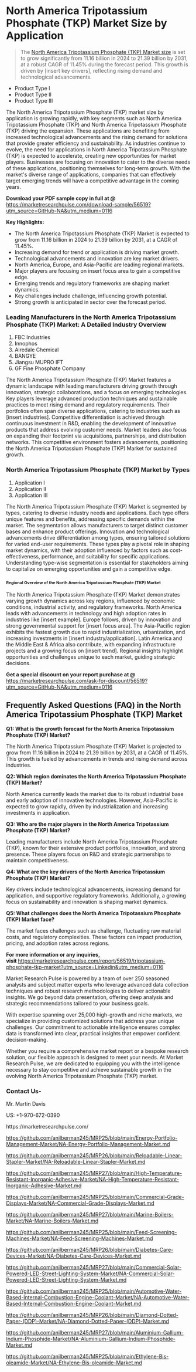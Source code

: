 <h1>North America Tripotassium Phosphate (TKP) Market&nbsp;Size by Application</h1><blockquote><p>The <a href="https://marketresearchpulse.com/download-sample/56519?utm_source=GitHub-NA&amp;utm_medium=0116">North America Tripotassium Phosphate (TKP) Market size</a> is set to grow significantly from 11.16 billion in 2024 to 21.39 billion by 2031, at a robust CAGR of 11.45% during the forecast period. This growth is driven by [insert key drivers], reflecting rising demand and technological advancements.</p></blockquote><ul><li>Product Type I<li> Product Type II<li> Product Type III</li></ul><p>The North America Tripotassium Phosphate (TKP) market size by application is growing rapidly, with key segments such as North America Tripotassium Phosphate (TKP) and North America Tripotassium Phosphate (TKP) driving the expansion. These applications are benefiting from increased technological advancements and the rising demand for solutions that provide greater efficiency and sustainability. As industries continue to evolve, the need for applications in North America Tripotassium Phosphate (TKP) is expected to accelerate, creating new opportunities for market players. Businesses are focusing on innovation to cater to the diverse needs of these applications, positioning themselves for long-term growth. With the market's diverse range of applications, companies that can effectively target emerging trends will have a competitive advantage in the coming years.</p><p><strong>Download your PDF sample copy in full at @ </strong><a href="https://marketresearchpulse.com/download-sample/56519?utm_source=GitHub-NA&amp;utm_medium=0116">https://marketresearchpulse.com/download-sample/56519?utm_source=GitHub-NA&amp;utm_medium=0116</a></p><p><strong>Key Highlights: </strong></p><ul><li>The North America Tripotassium Phosphate (TKP) Market is expected to grow from 11.16 billion in 2024 to 21.39 billion by 2031, at a CAGR of 11.45%.</li><li>Increasing demand for trend or application is driving market growth.</li><li>Technological advancements and innovation are key market drivers.</li><li>North America, Europe, and Asia-Pacific are leading regional markets.</li><li>Major players are focusing on insert focus area to gain a competitive edge.</li><li>Emerging trends and regulatory frameworks are shaping market dynamics.</li><li>Key challenges include challenge, influencing growth potential.</li><li>Strong growth is anticipated in sector over the forecast period.</li></ul><h3>Leading Manufacturers in the North America Tripotassium Phosphate (TKP) Market: A Detailed Industry Overview</h3><ol><li>FBC Industries</li><li>Innophos</li><li>Airedale Chemical</li><li>BANGYE</li><li>Jiangsu MUPRO IFT</li><li>GF Fine Phosphate Company</li></ol><div class="flex max-w-full flex-col flex-grow"><div class="min-h-8 text-message flex w-full flex-col items-end gap-2 whitespace-normal break-words [.text-message+&amp;]:mt-5" dir="auto" data-message-author-role="assistant" data-message-id="fd8432e4-4910-450d-b182-61b7bfb0a01f" data-message-model-slug="gpt-4o"><div class="flex w-full flex-col gap-1 empty:hidden first:pt-[3px]"><div class="markdown prose w-full break-words dark:prose-invert light"><p>The North America Tripotassium Phosphate (TKP) Market features a dynamic landscape with leading manufacturers driving growth through innovation, strategic collaborations, and a focus on emerging technologies. Key players leverage advanced production techniques and sustainable practices to meet rising demand and regulatory requirements. Their portfolios often span diverse applications, catering to industries such as [insert industries]. Competitive differentiation is achieved through continuous investment in R&amp;D, enabling the development of innovative products that address evolving customer needs. Market leaders also focus on expanding their footprint via acquisitions, partnerships, and distribution networks. This competitive environment fosters advancements, positioning the North America Tripotassium Phosphate (TKP) Market for sustained growth.</p></div></div></div></div><h3>North America Tripotassium Phosphate (TKP) Market by Types</h3><ol><li>Application I<li> Application II<li> Application III</li></ol><div class="flex max-w-full flex-col flex-grow"><div class="min-h-8 text-message flex w-full flex-col items-end gap-2 whitespace-normal break-words [.text-message+&amp;]:mt-5" dir="auto" data-message-author-role="assistant" data-message-id="084470be-0bb7-4664-bddf-5156b4f41249" data-message-model-slug="gpt-4o-mini"><div class="flex w-full flex-col gap-1 empty:hidden first:pt-[3px]"><div class="markdown prose w-full break-words dark:prose-invert light"><p>The North America Tripotassium Phosphate (TKP) Market is segmented by types, catering to diverse industry needs and applications. Each type offers unique features and benefits, addressing specific demands within the market. The segmentation allows manufacturers to target distinct customer bases and enhance product offerings. Innovation and technological advancements drive differentiation among types, ensuring tailored solutions for varied end-user requirements. These types play a pivotal role in shaping market dynamics, with their adoption influenced by factors such as cost-effectiveness, performance, and suitability for specific applications. Understanding type-wise segmentation is essential for stakeholders aiming to capitalize on emerging opportunities and gain a competitive edge.</p></div></div></div></div><h3><span style="font-size: 11px;">Regional Overview of the North America Tripotassium Phosphate (TKP) Market</span></h3><div class="flex max-w-full flex-col flex-grow"><div class="min-h-8 text-message flex w-full flex-col items-end gap-2 whitespace-normal break-words [.text-message+&amp;]:mt-5" dir="auto" data-message-author-role="assistant" data-message-id="e9038762-ce64-4e30-91c9-9bd413514231" data-message-model-slug="gpt-4o-mini"><div class="flex w-full flex-col gap-1 empty:hidden first:pt-[3px]"><div class="markdown prose w-full break-words dark:prose-invert light"><p>The North America Tripotassium Phosphate (TKP) Market demonstrates varying growth dynamics across key regions, influenced by economic conditions, industrial activity, and regulatory frameworks. North America leads with advancements in technology and high adoption rates in industries like [insert example]. Europe follows, driven by innovation and strong governmental support for [insert focus area]. The Asia-Pacific region exhibits the fastest growth due to rapid industrialization, urbanization, and increasing investments in [insert industry/application]. Latin America and the Middle East &amp; Africa also contribute, with expanding infrastructure projects and a growing focus on [insert trend]. Regional insights highlight opportunities and challenges unique to each market, guiding strategic decisions.</p></div></div></div></div><p><strong>Get a special discount on your report purchase at @ </strong><a href="https://marketresearchpulse.com/ask-for-discount/56519?utm_source=GitHub-NA&amp;utm_medium=0116">https://marketresearchpulse.com/ask-for-discount/56519?utm_source=GitHub-NA&amp;utm_medium=0116</a></p><h2>Frequently Asked Questions (FAQ) in the North America Tripotassium Phosphate (TKP) Market</h2><p><strong>Q1: What is the growth forecast for the North America Tripotassium Phosphate (TKP) Market?</strong></p><p>The North America Tripotassium Phosphate (TKP) Market is projected to grow from 11.16 billion in 2024 to 21.39 billion by 2031, at a CAGR of 11.45%. This growth is fueled by advancements in trends and rising demand across industries.</p><p><strong>Q2: Which region dominates the North America Tripotassium Phosphate (TKP) Market?</strong></p><p>North America currently leads the market due to its robust industrial base and early adoption of innovative technologies. However, Asia-Pacific is expected to grow rapidly, driven by industrialization and increasing investments in application.</p><p><strong>Q3: Who are the major players in the North America Tripotassium Phosphate (TKP) Market?</strong></p><p>Leading manufacturers include North America Tripotassium Phosphate (TKP), known for their extensive product portfolios, innovation, and strong presence. These players focus on R&amp;D and strategic partnerships to maintain competitiveness.</p><p><strong>Q4: What are the key drivers of the North America Tripotassium Phosphate (TKP) Market?</strong></p><p>Key drivers include technological advancements, increasing demand for application, and supportive regulatory frameworks. Additionally, a growing focus on sustainability and innovation is shaping market dynamics.</p><p><strong>Q5: What challenges does the North America Tripotassium Phosphate (TKP) Market face?</strong></p><p>The market faces challenges such as challenge, fluctuating raw material costs, and regulatory complexities. These factors can impact production, pricing, and adoption rates across regions.</p><p><strong>For more information or any inquiries, visit&nbsp;</strong><a href="https://marketresearchpulse.com/report/56519/tripotassium-phosphate-tkp-market?utm_source=Linkedin&utm_medium=0116">https://marketresearchpulse.com/report/56519/tripotassium-phosphate-tkp-market?utm_source=Linkedin&utm_medium=0116</a></p><p>Market Research Pulse is powered by a team of over 250 seasoned analysts and subject matter experts who leverage advanced data collection techniques and robust research methodologies to deliver actionable insights. We go beyond data presentation, offering deep analysis and strategic recommendations tailored to your business goals.</p><p>With expertise spanning over 25,000 high-growth and niche markets, we specialize in providing customized solutions that address your unique challenges. Our commitment to actionable intelligence ensures complex data is transformed into clear, practical insights that empower confident decision-making.</p><p>Whether you require a comprehensive market report or a bespoke research solution, our flexible approach is designed to meet your needs. At Market Research Pulse, we are dedicated to equipping you with the intelligence necessary to stay competitive and achieve sustainable growth in the evolving North America Tripotassium Phosphate (TKP) market.</p><h3><strong>Contact Us-</strong></h3><p>Mr. Martin Davis</p><p>US: +1-970-672-0390</p><p>https://marketresearchpulse.com/</p><p><a href="https://github.com/anilberman245/MRP25/blob/main/Energy-Portfolio-Management-Market/NA-Energy-Portfolio-Management-Market.md">https://github.com/anilberman245/MRP25/blob/main/Energy-Portfolio-Management-Market/NA-Energy-Portfolio-Management-Market.md</a></p><p><a href="https://github.com/anilberman245/MRP26/blob/main/Reloadable-Linear-Stapler-Market/NA-Reloadable-Linear-Stapler-Market.md">https://github.com/anilberman245/MRP26/blob/main/Reloadable-Linear-Stapler-Market/NA-Reloadable-Linear-Stapler-Market.md</a></p><p><a href="https://github.com/anilberman245/MRP27/blob/main/High-Temperature-Resistant-Inorganic-Adhesive-Market/NA-High-Temperature-Resistant-Inorganic-Adhesive-Market.md">https://github.com/anilberman245/MRP27/blob/main/High-Temperature-Resistant-Inorganic-Adhesive-Market/NA-High-Temperature-Resistant-Inorganic-Adhesive-Market.md</a></p><p><a href="https://github.com/anilberman245/MRP25/blob/main/Commercial-Grade-Displays-Market/NA-Commercial-Grade-Displays-Market.md">https://github.com/anilberman245/MRP25/blob/main/Commercial-Grade-Displays-Market/NA-Commercial-Grade-Displays-Market.md</a></p><p><a href="https://github.com/anilberman245/MRP27/blob/main/Marine-Boilers-Market/NA-Marine-Boilers-Market.md">https://github.com/anilberman245/MRP27/blob/main/Marine-Boilers-Market/NA-Marine-Boilers-Market.md</a></p><p><a href="https://github.com/anilberman245/MRP25/blob/main/Feed-Screening-Machines-Market/NA-Feed-Screening-Machines-Market.md">https://github.com/anilberman245/MRP25/blob/main/Feed-Screening-Machines-Market/NA-Feed-Screening-Machines-Market.md</a></p><p><a href="https://github.com/anilberman245/MRP26/blob/main/Diabetes-Care-Devices-Market/NA-Diabetes-Care-Devices-Market.md">https://github.com/anilberman245/MRP26/blob/main/Diabetes-Care-Devices-Market/NA-Diabetes-Care-Devices-Market.md</a></p><p><a href="https://github.com/anilberman245/MRP27/blob/main/Commercial-Solar-Powered-LED-Street-Lighting-System-Market/NA-Commercial-Solar-Powered-LED-Street-Lighting-System-Market.md">https://github.com/anilberman245/MRP27/blob/main/Commercial-Solar-Powered-LED-Street-Lighting-System-Market/NA-Commercial-Solar-Powered-LED-Street-Lighting-System-Market.md</a></p><p><a href="https://github.com/anilberman245/MRP25/blob/main/Automotive-Water-Based-Internal-Combustion-Engine-Coolant-Market/NA-Automotive-Water-Based-Internal-Combustion-Engine-Coolant-Market.md">https://github.com/anilberman245/MRP25/blob/main/Automotive-Water-Based-Internal-Combustion-Engine-Coolant-Market/NA-Automotive-Water-Based-Internal-Combustion-Engine-Coolant-Market.md</a></p><p><a href="https://github.com/anilberman245/MRP26/blob/main/Diamond-Dotted-Paper-(DDP)-Market/NA-Diamond-Dotted-Paper-(DDP)-Market.md">https://github.com/anilberman245/MRP26/blob/main/Diamond-Dotted-Paper-(DDP)-Market/NA-Diamond-Dotted-Paper-(DDP)-Market.md</a></p><p><a href="https://github.com/anilberman245/MRP27/blob/main/Aluminium-Gallium-Indium-Phosphide-Market/NA-Aluminium-Gallium-Indium-Phosphide-Market.md">https://github.com/anilberman245/MRP27/blob/main/Aluminium-Gallium-Indium-Phosphide-Market/NA-Aluminium-Gallium-Indium-Phosphide-Market.md</a></p><p><a href="https://github.com/anilberman245/MRP25/blob/main/Ethylene-Bis-oleamide-Market/NA-Ethylene-Bis-oleamide-Market.md">https://github.com/anilberman245/MRP25/blob/main/Ethylene-Bis-oleamide-Market/NA-Ethylene-Bis-oleamide-Market.md</a></p>
